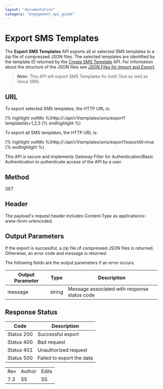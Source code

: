```yaml
---
layout: "documentation"
category: "engagement_api_guide"
---
```

                            


Export SMS Templates
====================

The **Export SMS Templates** API exports all or selected SMS templates to a zip file of compressed JSON files. The selected templates are identified by the template ID returned by the [Create SMS Template](Create_SMS_Template.html) API. For information about the structure of the JSON files see [JSON Files for Import and Export](../JSON_Files.html).

> **_Note:_** This API will export SMS Templates for both Text as well as Voice SMS.

URL
---

To export selected SMS templates, the HTTP URL is:

{% highlight voltMx %}http://<host>:<port>/api/v1/templates/sms/export?templateIds=1,2,5
{% endhighlight %}

To export all SMS templates, the HTTP URL is:

{% highlight voltMx %}http://<host>:<port>/api/v1/templates/sms/export?exportAll=true
{% endhighlight %}

This API is secure and implements Gateway Filter for Authentication/Basic Authentication to authenticate access of the API by a user.

Method
------

GET

Header
------

The payload's request header includes Content-Type as application/x-www-form-urlencoded.

Output Parameters
-----------------

If the export is successful, a zip file of compressed JSON files is returned. Otherwise, an error code and message is returned.

The following fields are the output parameters if an error occurs.

  
| Output Parameter | Type | Description |
| --- | --- | --- |
| message | string | Message associated with response status code |

Response Status
---------------

  
| Code | Description |
| --- | --- |
| Status 200 | Successful export |
| Status 400 | Bad request |
| Status 401 | Unauthorized request |
| Status 500 | Failed to export the data |

<table class="TableStyle-RevisionTable" cellspacing="0" style="margin-left: 0;margin-right: auto;mc-table-style: url('../Resources/TableStyles/RevisionTable.css');" data-mc-conditions="Default.HTML"><colgroup><col class="TableStyle-RevisionTable-Column-Column1"> <col class="TableStyle-RevisionTable-Column-Column1"> <col class="TableStyle-RevisionTable-Column-Column1"></colgroup><tbody><tr class="TableStyle-RevisionTable-Body-Body1"><td class="TableStyle-RevisionTable-BodyE-Column1-Body1">Rev</td><td class="TableStyle-RevisionTable-BodyE-Column1-Body1">Author</td><td class="TableStyle-RevisionTable-BodyD-Column1-Body1">Edits</td></tr><tr class="TableStyle-RevisionTable-Body-Body1"><td class="TableStyle-RevisionTable-BodyB-Column1-Body1">7.3</td><td class="TableStyle-RevisionTable-BodyB-Column1-Body1">SS</td><td class="TableStyle-RevisionTable-BodyA-Column1-Body1">SS</td></tr></tbody></table>
